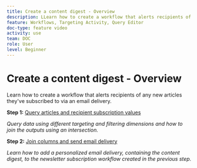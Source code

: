 ```yaml
---
title: Create a content digest - Overview
description: LLearn how to create a workflow that alerts recipients of any new articles they've subscribed to via an email delivery.
feature: Workflows, Targeting Activity, Query Editor
doc-type: feature video
activity: use
team: DOC
role: User
level: Beginner
---
```

# Create a content digest - Overview

Learn how to create a workflow that alerts recipients of any new articles they've subscribed to via an email delivery.

**Step 1:** [Query articles and recipient subscription values](/help/tutorial-using-soap-apis/query-articles-and-recipient-subscription-values.md)

*Query data using different targeting and filtering dimensions and how to join the outputs using an intersection.*

**Step 2:** [Join columns and send email delivery](/help/tutorial-using-soap-apis/join-columns-and-send-automated-email-delivery.md)

*Learn how to add a personalized email delivery, containing the content digest, to the newsletter subscription workflow created in the previous step.*
